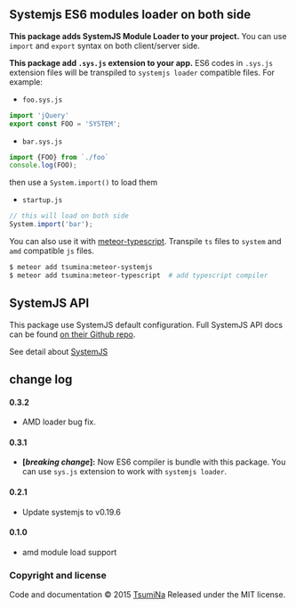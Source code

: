 ## Systemjs ES6 modules loader on both side

**This package adds SystemJS Module Loader to your project.** 
You can use `import` and `export` syntax on both client/server side.

**This package add `.sys.js` extension to your app.** 
ES6 codes in `.sys.js` extension files will be transpiled to `systemjs loader` compatible files. For example:

* `foo.sys.js`

```javascript
import 'jQuery'
export const FOO = 'SYSTEM';
```

* `bar.sys.js`

```js
import {FOO} from `./foo`
console.log(FOO);
```
then use a `System.import()` to load them

* `startup.js`

```js
// this will load on both side
System.import('bar');
```

You can also use it with [meteor-typescript](https://github.com/TsumiNa/meteor-typescript). Transpile `ts` files to `system` and `amd` compatible `js` files.
```bash
$ meteor add tsumina:meteor-systemjs
$ meteor add tsumina:meteor-typescript  # add typescript compiler
```

## SystemJS API
This package use SystemJS default configuration. Full SystemJS API docs can be found [on their Github repo](https://github.com/systemjs/systemjs/blob/master/docs/system-api.md).

See detail about [SystemJS](https://github.com/systemjs/systemjs)


## change log

#### 0.3.2
- AMD loader bug fix.

#### 0.3.1
- **[*breaking change*]:** Now ES6 compiler is bundle with this package. You can use `sys.js` extension to work with `systemjs loader`.

#### 0.2.1
- Update systemjs to v0.19.6

#### 0.1.0
- amd module load support


### Copyright and license

Code and documentation &copy; 2015 [TsumiNa](https://github.com/TsumiNa)
Released under the MIT license. 